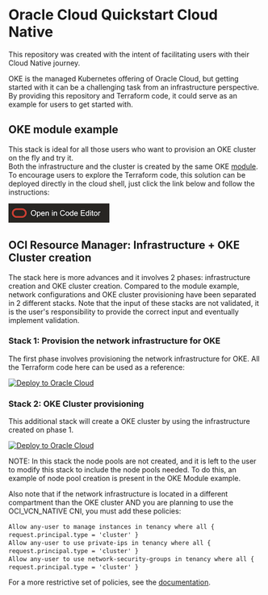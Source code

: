 # Oracle Cloud Quickstart Cloud Native

This repository was created with the intent of facilitating users with their Cloud Native journey.

OKE is the managed Kubernetes offering of Oracle Cloud, but getting started with it can be a challenging task from an
infrastructure perspective.  
By providing this repository and Terraform code, it could serve as an example for users to get started with.

## OKE module example

This stack is ideal for all those users who want to provision an OKE cluster on the fly and try it.  
Both the infrastructure and the cluster is created by the same OKE [module](https://github.com/oracle-terraform-modules/terraform-oci-oke).  
To encourage users to explore the Terraform code, this solution can be deployed directly in the cloud shell, just click the link below and follow the instructions:

[![Open in Code Editor](https://raw.githubusercontent.com/oracle-devrel/oci-code-editor-samples/main/images/open-in-code-editor.png)](https://cloud.oracle.com/?region=home&cs_repo_url=https://github.com/alcampag/oci-cn-quickstart.git&cs_branch=main&cs_readme_path=INIT.md&cs_open_ce=false)


## OCI Resource Manager: Infrastructure + OKE Cluster creation

The stack here is more advances and it involves 2 phases: infrastructure creation and OKE cluster creation.
Compared to the module example, network configurations and OKE cluster provisioning have been separated in 2 different stacks.
Note that the input of these stacks are not validated, it is the user's responsibility to provide the correct input and eventually implement validation.

### Stack 1: Provision the network infrastructure for OKE

The first phase involves provisioning the network infrastructure for OKE. All the Terraform code here can be used as a reference:

[![Deploy to Oracle Cloud](https://oci-resourcemanager-plugin.plugins.oci.oraclecloud.com/latest/deploy-to-oracle-cloud.svg)](https://cloud.oracle.com/resourcemanager/stacks/create?zipUrl=https://github.com/alcampag/oci-cn-quickstart/releases/latest/download/infra_v1.0.3.zip)

### Stack 2: OKE Cluster provisioning

This additional stack will create a OKE cluster by using the infrastructure created on phase 1.

[![Deploy to Oracle Cloud](https://oci-resourcemanager-plugin.plugins.oci.oraclecloud.com/latest/deploy-to-oracle-cloud.svg)](https://cloud.oracle.com/resourcemanager/stacks/create?zipUrl=https://github.com/alcampag/oci-cn-quickstart/releases/latest/download/oke_v1.0.3.zip)

NOTE: In this stack the node pools are not created, and it is left to the user to modify this stack to include the node pools needed.
To do this, an example of node pool creation is present in the OKE Module example.
  
Also note that if the network infrastructure is located in a different compartment than the OKE cluster AND you are planning to use the OCI_VCN_NATIVE CNI,
you must add these policies:

```ignorelang
Allow any-user to manage instances in tenancy where all { request.principal.type = 'cluster' }
Allow any-user to use private-ips in tenancy where all { request.principal.type = 'cluster' }
Allow any-user to use network-security-groups in tenancy where all { request.principal.type = 'cluster' }
```
For a more restrictive set of policies, see the [documentation](https://docs.oracle.com/en-us/iaas/Content/ContEng/Concepts/contengpodnetworking_topic-OCI_CNI_plugin.htm).